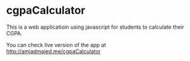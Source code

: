 # cgpaCalculator

This is a web applicatioin using javascript for students to calculate their CGPA.

You can check live version of the app at http://amjadmajed.me/cgpaCalculator
